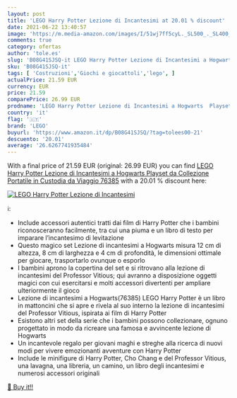```yaml
---
layout: post
title: 'LEGO Harry Potter Lezione di Incantesimi at 20.01 % discount'
date: 2021-06-22 13:40:57
image: 'https://m.media-amazon.com/images/I/51wj7ff5cyL._SL500_._SL400_.jpg'
comments: true
category: ofertas
author: 'tole.es'
slug: 'B08G41SJSQ-it LEGO Harry Potter Lezione di Incantesimi a Hogwarts...'
sku: 'B08G41SJSQ-it'
tags: [ 'Costruzioni','Giochi e giocattoli','lego', ]
actualPrice: 21.59 EUR
currency: EUR
price: 21.59
comparePrice: 26.99 EUR
prodname: 'LEGO Harry Potter Lezione di Incantesimi a Hogwarts  Playset da Collezione Portatile in Custodia da Viaggio  76385'
country: 'it'
flag: '🇮🇹'
brand: 'LEGO'
buyurl: 'https://www.amazon.it/dp/B08G41SJSQ/?tag=tolees00-21'
descuento: '20.01'
average: '26.6267741935484'
---
```


With a final price of 21.59 EUR (original: 26.99 EUR) you can find [LEGO Harry Potter Lezione di Incantesimi a Hogwarts  Playset da Collezione Portatile in Custodia da Viaggio  76385](https://www.amazon.it/dp/B08G41SJSQ/?tag=tolees00-21) with a  20.01 % discount here:

[![LEGO Harry Potter Lezione di Incantesimi](https://m.media-amazon.com/images/I/51wj7ff5cyL._SL500_._SL400_.jpg)](https://www.amazon.it/dp/B08G41SJSQ/?tag=tolees00-21)

ℹ️:

- Include accessori autentici tratti dai film di Harry Potter che i bambini riconosceranno facilmente, tra cui una piuma e un libro di testo per imparare l’incantesimo di levitazione
- Questo magico set Lezione di incantesimi a Hogwarts misura 12 cm di altezza, 8 cm di larghezza e 4 cm di profondità, le dimensioni ottimale per giocare, trasportarlo ovunque o esporlo
- I bambini aprono la copertina del set e si ritrovano alla lezione di incantesimi del Professor Vitious; qui avranno a disposizione oggetti magici con cui esercitarsi e molti accessori divertenti per ampliare ulteriormente il gioco
- Lezione di incantesimi a Hogwarts(76385) LEGO Harry Potter è un libro in mattoncini che si apre e rivela al suo interno la lezione di incantesimi del Professor Vitious, ispirata ai film di Harry Potter
- Esistono altri set della serie che i bambini possono collezionare, ognuno progettato in modo da ricreare una famosa e avvincente lezione di Hogwarts
- Un incantevole regalo per giovani maghi e streghe alla ricerca di nuovi modi per vivere emozionanti avventure con Harry Potter
- Include le minifigure di Harry Potter, Cho Chang e del Professor Vitious, una lavagna, una libreria, un camino, un libro degli incantesimi e numerosi accessori originali

[🛒 Buy it!!](https://www.amazon.it/dp/B08G41SJSQ/?tag=tolees00-21)
